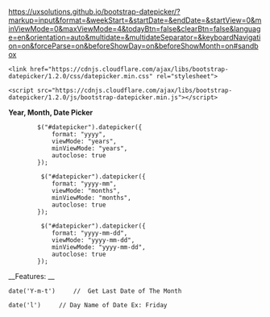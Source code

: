 <a href="https://uxsolutions.github.io/bootstrap-datepicker/?markup=input&format=&weekStart=&startDate=&endDate=&startView=0&minViewMode=0&maxViewMode=4&todayBtn=false&clearBtn=false&language=en&orientation=auto&multidate=&multidateSeparator=&keyboardNavigation=on&forceParse=on&beforeShowDay=on&beforeShowMonth=on#sandbox">https://uxsolutions.github.io/bootstrap-datepicker/?markup=input&format=&weekStart=&startDate=&endDate=&startView=0&minViewMode=0&maxViewMode=4&todayBtn=false&clearBtn=false&language=en&orientation=auto&multidate=&multidateSeparator=&keyboardNavigation=on&forceParse=on&beforeShowDay=on&beforeShowMonth=on#sandbox</a>


 ```
 <link href="https://cdnjs.cloudflare.com/ajax/libs/bootstrap-datepicker/1.2.0/css/datepicker.min.css" rel="stylesheet">

<script src="https://cdnjs.cloudflare.com/ajax/libs/bootstrap-datepicker/1.2.0/js/bootstrap-datepicker.min.js"></script>
```


__Year, Month, Date Picker__
```
        $("#datepicker").datepicker({
            format: "yyyy",
            viewMode: "years",
            minViewMode: "years",
            autoclose: true
        });
        
         $("#datepicker").datepicker({
            format: "yyyy-mm",
            viewMode: "months",
            minViewMode: "months",
            autoclose: true
        });
        
         $("#datepicker").datepicker({
            format: "yyyy-mm-dd",
            viewMode: "yyyy-mm-dd",
            minViewMode: "yyyy-mm-dd",
            autoclose: true
        });
```

__Features: __

```
date('Y-m-t')     //  Get Last Date of The Month

date('l')     // Day Name of Date Ex: Friday

```
